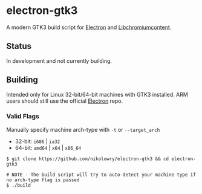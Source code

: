 # electron-gtk3

A modern GTK3 build script for [Electron](https://github.com/electron/electron) and [Libchromiumcontent](https://github.com/electron/libchromiumcontent).

## Status
In development and not currently building.

## Building
Intended only for Linux 32-bit/64-bit machines with GTK3 installed. ARM users should still use the official [Electron](https://github.com/electron/electron) repo.

### Valid Flags
Manually specify machine arch-type with `-t` or `--target_arch`
- 32-bit: `i686` | `ia32`
- 64-bit: `amd64` | `x64` | `x86_64`


```shell
$ git clone https://github.com/nikolowry/electron-gtk3 && cd electron-gtk3

# NOTE - The build script will try to auto-detect your machine type if no arch-type flag is passed
$ ./build
```
